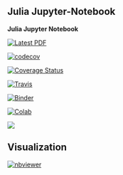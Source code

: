 ## Julia Jupyter-Notebook

**Julia Jupyter Notebook**

[![Latest PDF](https://img.shields.io/badge/PDF-latest-orange.svg?style=flat)](https://latexonline.cc/compile?git=https%3A%2F%2Fgitlab.com%2FLaGuer%2FJupyt-Nb%2Fblob%2Fgh-pages%2Freveal.js&target=slide-example1.tex&command=pdflatex)

[![codecov](https://codecov.io/gh/LaGuer/Jupyt-Nb/branch/master/graph/badge.svg)](https://codecov.io/gh/LaGuer/Jupyt-Nb)

[![Coverage Status](https://coveralls.io/repos/github/LaGuer/Jupyt-Nb/badge.svg?branch=master)](https://coveralls.io/github/LaGuer/Jupyt-Nb?branch=master)

[![Travis](https://travis-ci.org/LaGuer/Jupyt-Nb.svg?branch=master)](https://travis-ci.org/LaGuer/Jupyt-Nb)

[![Binder](https://mybinder.org/badge_logo.svg)](https://mybinder.org/v2/gh/LaGuer/Jupyt-Nb/master)

[![Colab](https://colab.research.google.com/assets/colab-badge.svg)](https://colab.research.google.com/github/LaGuer/Jupyt-Nb/blob/master/Julia%20Jupiter-Notebook%20Constants%20in%20Cosmology.ipynb)

<a href="https://notebooks.azure.com/import/gh/laguer/Jupyt-Nb"><img src="https://notebooks.azure.com/launch.png" /></a>


Visualization
-------------

[![nbviewer](https://img.shields.io/badge/view%20on-nbviewer-brightgreen.svg)](https://nbviewer.jupyter.org/github/LaGuer/Jupyt-Nb/blob/master/Julia%20Jupiter-Notebook%20Constants%20in%20Cosmology.ipynb)


